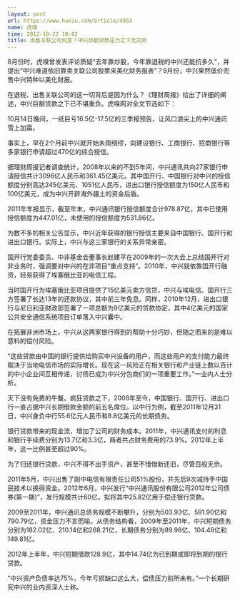 ```yaml
---
layout: post
url: https://www.huxiu.com/article/4953
name: 虎嗅
time: 2012-10-22 10:02
title: 出售关联公司何意？中兴巨额贷款压力之下无完卵
---
```

8月份时，虎嗅曾发表评论质疑“去年靠炒股，今年靠退税的中兴还能抗多久”，并提出“中兴难道依旧靠卖关联公司股票来美化财务报表”？9月份，中兴果然低价兜售中兴特种以美化财报。

在退税、出售关联公司的这一切背后是因为什么？《理财周报》给出了详细的阐述，中兴巨额贷款之下已不堪重负。虎嗅网对全文节选如下：

10月14日晚间，一纸巨亏16.5亿-17.5亿的三季报预告，让风口浪尖上的中兴通讯雪上加霜。

事实上，早在2个月前中兴就开始未雨绸缪，向建设银行、工商银行、招商银行等多家银行申请超过470亿的综合授信。

据理财周报记者调查统计，2008年以来的不到5年间，中兴通讯共向27家银行申请授信共计3096亿人民币和361.45亿美元。其中国开行、中国银行对中兴的授信额度分别高达245亿美元、1051亿人民币，进出口银行授信额度为150亿人民币和100亿美元，成为中兴开辟海外疆土的资金后盾。

2011年年报显示，截至年末，中兴通讯银行授信额度合计978.87亿，其中已使用授信额度为447.01亿，未使用的授信额度为531.86亿。

为数不多的相关公告显示，中兴近年获得的银行授信主要来自中国银行、国开行和进出口银行。实际上，中兴与这三家银行的关系异常亲密。

国开行党委委员、中非基金会董事长赵建平在2009年的一次大会上总结国开行对非业务时，强调要对中兴的在非项目“重点支持”。2010年，中兴就依靠国开行融资，轻易获得了埃塞俄比亚的电信工程。

当时国开行为埃塞俄比亚项目提供了15亿美元卖方信贷，中兴与埃电信、国开行三方签署了长达13年的还款协议，其中前三年免息。同样，2010年12月，进出口银行与尼日利亚财政部签署了一项总额为9亿美元的贷款协定，其中4亿美元的国家公共安全通信系统项目订单落入中兴囊中。

在拓展非洲市场上，中兴从这两家银行得到的帮助十分巧妙，但随之而来的是难以意料的偿付风险。

“这些贷款由中国的银行提供给购买中兴设备的用户，而这些用户的支付能力最终取决于当地电信市场的实际增长。现在这一风险正在相关银行和产业链上数以百计的中小企业间互相传递，讨债已成为中兴分包商们的一项重要工作。”一业内人士分析。

天下没有免费的午餐。疯狂贷款之下，2008年至今，中国银行、国开行、进出口行一直占据中兴长期借款金额的前五名席位。以中行为例，截至2011年12月31日，中兴身负中行55.6亿元人民币和8.8亿美元的长期债务。

银行贷款带来的现金流，增加了公司的财务成本。2011年，中兴通讯支付的利息和银行手续费分别为13.7亿和3.3亿，两者共占财务费用的73.9%。2012年上半年，这一比例甚至超过90%。

为了归还银行贷款，中兴不得不出手资产，甚至不惜借新还旧，尽管百般无奈。

2011年5月，中兴出售了刚中电信有限责任公司51%股份，并先后9次减持手中国民技术以换得资金。2012年6月，中兴发行“中兴通讯股份有限公司2012年公司债券(第一期)”，发行规模共计60亿，拟将其中25.82亿用于偿还银行贷款。

2009至2011年，中兴通讯总债务规模不断攀升，分别为503.93亿、591.90亿和790.79亿，资金压力不言而喻。从债务结构看，2009年至2011年，中兴短期债务分别为182.02亿、210.14亿和268.21亿，长期债务分别为89.98亿、104.48亿和149.81亿。

2012年上半年，中兴短期借款128.9亿，其中14.74亿为已到期或即将到期的银行贷款。

“中兴资产负债率达75%，今年亏损缺口这么大，偿债压力前所未有。”一个长期研究中兴的业内资深人士称。

